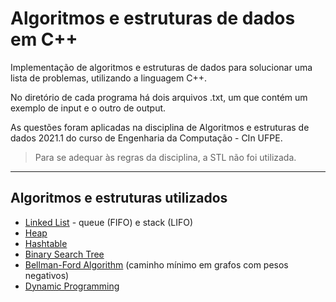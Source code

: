 # Algoritmos e estruturas de dados em C++

Implementação de algoritmos e estruturas de dados para solucionar uma lista de problemas, utilizando a linguagem C++.

No diretório de cada programa há dois arquivos .txt, um que contém um exemplo de input e o outro de output.

As questões foram aplicadas na disciplina de Algoritmos e estruturas de dados 2021.1 do curso de Engenharia da Computação - CIn UFPE.  
>Para se adequar às regras da disciplina, a STL não foi utilizada.

---

## Algoritmos e estruturas utilizados

- [Linked List]() - queue (FIFO) e stack (LIFO)
- [Heap]()
- [Hashtable]()
- [Binary Search Tree]()
- [Bellman-Ford Algorithm]() (caminho mínimo em grafos com pesos negativos)
- [Dynamic Programming]()